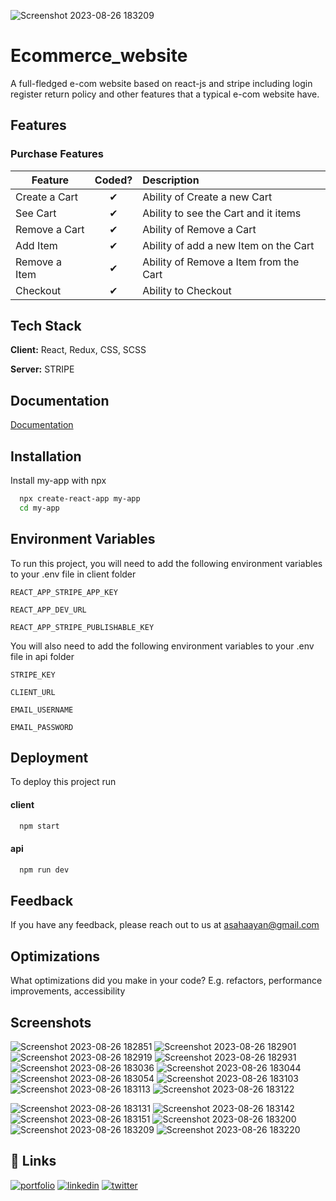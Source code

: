 ![Screenshot 2023-08-26 183209](https://github.com/MEARZIM/Ecommerce_website_on_electronic_goods/assets/89741434/ef867af0-ab2c-4539-b1d8-63320b3442fe)
# Ecommerce_website

A full-fledged e-com website based on react-js and stripe including login register return policy and other features that a typical e-com website have.


## Features

### Purchase Features

| Feature  |  Coded?       | Description  |
|----------|:-------------:|:-------------|
| Create a Cart | &#10004; | Ability of Create a new Cart |
| See Cart | &#10004; | Ability to see the Cart and it items |
| Remove a Cart | &#10004; | Ability of Remove a Cart |
| Add Item | &#10004; | Ability of add a new Item on the Cart |
| Remove a Item | &#10004; | Ability of Remove a Item from the Cart |
| Checkout | &#10004; | Ability to Checkout |


## Tech Stack

**Client:** React, Redux, CSS, SCSS

**Server:** STRIPE


## Documentation

[Documentation](https://linktodocumentation)


## Installation

Install my-app with npx

```bash
  npx create-react-app my-app
  cd my-app
```
    
## Environment Variables

To run this project, you will need to add the following environment variables to your .env file in client folder

`REACT_APP_STRIPE_APP_KEY`

`REACT_APP_DEV_URL`

`REACT_APP_STRIPE_PUBLISHABLE_KEY`

You will also need to add the following environment variables to your .env file in api folder


`STRIPE_KEY`

`CLIENT_URL`

`EMAIL_USERNAME`

`EMAIL_PASSWORD`
## Deployment

To deploy this project run

#### client
```bash
  npm start
```

#### api
```bash
  npm run dev
```


## Feedback

If you have any feedback, please reach out to us at asahaayan@gmail.com


## Optimizations

What optimizations did you make in your code? E.g. refactors, performance improvements, accessibility


## Screenshots

![Screenshot 2023-08-26 182851](https://github.com/MEARZIM/Ecommerce_website_on_electronic_goods/assets/89741434/e3cac1af-7a40-46fd-b92d-be8184cb9412)
![Screenshot 2023-08-26 182901](https://github.com/MEARZIM/Ecommerce_website_on_electronic_goods/assets/89741434/8b26c197-54fe-4bba-9d46-97fa852c9958)
![Screenshot 2023-08-26 182919](https://github.com/MEARZIM/Ecommerce_website_on_electronic_goods/assets/89741434/a9b583d7-a947-4283-ba6c-4e8e4b4aa60a)
![Screenshot 2023-08-26 182931](https://github.com/MEARZIM/Ecommerce_website_on_electronic_goods/assets/89741434/b769192b-0659-4100-b273-380795568c1f)
![Screenshot 2023-08-26 183036](https://github.com/MEARZIM/Ecommerce_website_on_electronic_goods/assets/89741434/be64fdff-031e-4500-93be-063440a22e4e)
![Screenshot 2023-08-26 183044](https://github.com/MEARZIM/Ecommerce_website_on_electronic_goods/assets/89741434/ebaed3b6-6a30-4bf6-a81f-2949bca3c288)
![Screenshot 2023-08-26 183054](https://github.com/MEARZIM/Ecommerce_website_on_electronic_goods/assets/89741434/293a6352-a5c6-45e0-b493-de9fbf790e01)
![Screenshot 2023-08-26 183103](https://github.com/MEARZIM/Ecommerce_website_on_electronic_goods/assets/89741434/64cc2f9f-a384-4882-9af7-03f51cb113eb)
![Screenshot 2023-08-26 183113](https://github.com/MEARZIM/Ecommerce_website_on_electronic_goods/assets/89741434/3fd39f17-5b73-4eb0-9f87-29a130a557e9)
![Screenshot 2023-08-26 183122](https://github.com/MEARZIM/Ecommerce_website_on_electronic_goods/assets/89741434/fdb999c7-bab6-407b-9faa-5560ebda3541)

![Screenshot 2023-08-26 183131](https://github.com/MEARZIM/Ecommerce_website_on_electronic_goods/assets/89741434/903fe098-84e6-40ae-b53c-cbf6822aba58)
![Screenshot 2023-08-26 183142](https://github.com/MEARZIM/Ecommerce_website_on_electronic_goods/assets/89741434/f2f03190-e7ad-4f53-87b1-83d87f00e16d)
![Screenshot 2023-08-26 183151](https://github.com/MEARZIM/Ecommerce_website_on_electronic_goods/assets/89741434/801f1652-714c-43da-aaa2-d1f97a99d419)
![Screenshot 2023-08-26 183200](https://github.com/MEARZIM/Ecommerce_website_on_electronic_goods/assets/89741434/c89a30a9-0595-48b4-a0c9-9c32aae6e84e)
![Screenshot 2023-08-26 183209](https://github.com/MEARZIM/Ecommerce_website_on_electronic_goods/assets/89741434/b52292d1-f877-4959-9a57-a98ba7b8c0b7)
![Screenshot 2023-08-26 183220](https://github.com/MEARZIM/Ecommerce_website_on_electronic_goods/assets/89741434/046fb8cd-349a-4bc2-a86b-b1ad68e4c755)



## 🔗 Links
[![portfolio](https://img.shields.io/badge/my_portfolio-000?style=for-the-badge&logo=ko-fi&logoColor=white)](https://katherineoelsner.com/)
[![linkedin](https://img.shields.io/badge/linkedin-0A66C2?style=for-the-badge&logo=linkedin&logoColor=white)](https://www.linkedin.com/)
[![twitter](https://img.shields.io/badge/twitter-1DA1F2?style=for-the-badge&logo=twitter&logoColor=white)](https://twitter.com/)

